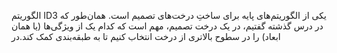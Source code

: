  الگوریتم ID3 یکی از الگوریتم‌های پایه برای ساختِ درخت‌های تصمیم است. همان‌طور که در درس گذشته گفتیم، در یک درخت تصمیم، مهم است که کدام یک از ویژگی‌ها (یا همان ابعاد) را در سطوح بالاتری از درخت انتخاب کنیم تا به طبقه‌بندی کمک کند.در